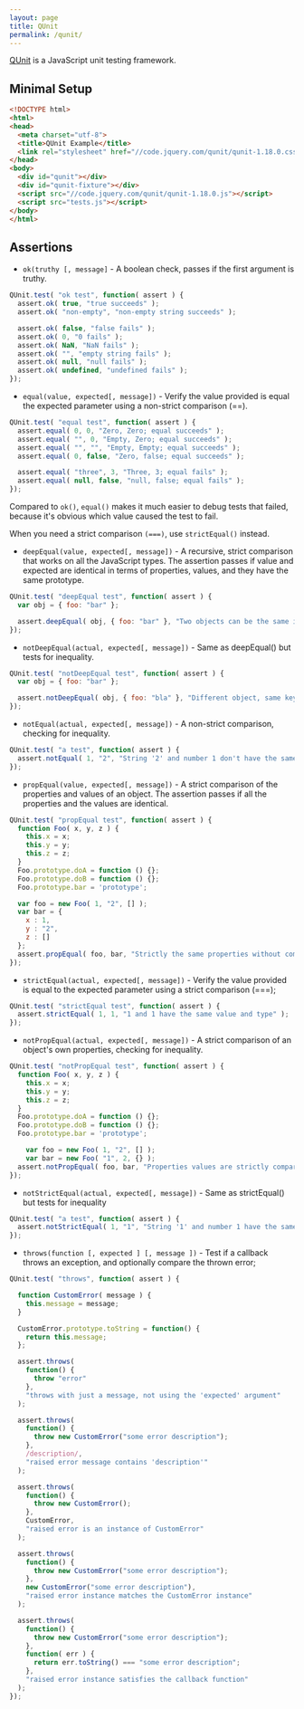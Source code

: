 ```yaml
---
layout: page
title: QUnit
permalink: /qunit/
---
```


[QUnit](http://qunitjs.com) is a JavaScript unit testing framework.

## Minimal Setup

```html
<!DOCTYPE html>
<html>
<head>
  <meta charset="utf-8">
  <title>QUnit Example</title>
  <link rel="stylesheet" href="//code.jquery.com/qunit/qunit-1.18.0.css">
</head>
<body>
  <div id="qunit"></div>
  <div id="qunit-fixture"></div>
  <script src="//code.jquery.com/qunit/qunit-1.18.0.js"></script>
  <script src="tests.js"></script>
</body>
</html>
```

## Assertions

* `ok(truthy [, message]` - A boolean check, passes if the first argument is truthy.

```js
QUnit.test( "ok test", function( assert ) {
  assert.ok( true, "true succeeds" );
  assert.ok( "non-empty", "non-empty string succeeds" );

  assert.ok( false, "false fails" );
  assert.ok( 0, "0 fails" );
  assert.ok( NaN, "NaN fails" );
  assert.ok( "", "empty string fails" );
  assert.ok( null, "null fails" );
  assert.ok( undefined, "undefined fails" );
});
```

* `equal(value, expected[, message])` - Verify the value provided is equal the expected parameter using a non-strict comparison (==).

```js
QUnit.test( "equal test", function( assert ) {
  assert.equal( 0, 0, "Zero, Zero; equal succeeds" );
  assert.equal( "", 0, "Empty, Zero; equal succeeds" );
  assert.equal( "", "", "Empty, Empty; equal succeeds" );
  assert.equal( 0, false, "Zero, false; equal succeeds" );

  assert.equal( "three", 3, "Three, 3; equal fails" );
  assert.equal( null, false, "null, false; equal fails" );
});
```

Compared to `ok()`, `equal()` makes it much easier to debug tests that failed, because it's obvious which value caused the test to fail.

When you need a strict comparison `(===)`, use `strictEqual()` instead.

* `deepEqual(value, expected[, message])` -  A recursive, strict comparison that works on all the JavaScript types. The assertion passes if value and expected are identical in terms of properties, values, and they have the same prototype.

```js
QUnit.test( "deepEqual test", function( assert ) {
  var obj = { foo: "bar" };

  assert.deepEqual( obj, { foo: "bar" }, "Two objects can be the same in value" );
});
```

* `notDeepEqual(actual, expected[, message])` - Same as deepEqual() but tests for inequality.

```js
QUnit.test( "notDeepEqual test", function( assert ) {
  var obj = { foo: "bar" };

  assert.notDeepEqual( obj, { foo: "bla" }, "Different object, same key, different value, not equal" );
});
```
* `notEqual(actual, expected[, message])` - A non-strict comparison, checking for inequality.

```js
QUnit.test( "a test", function( assert ) {
  assert.notEqual( 1, "2", "String '2' and number 1 don't have the same value" );
});
```

* `propEqual(value, expected[, message])` - A strict comparison of the properties and values of an object. The assertion passes if all the properties and the values are identical.

```js
QUnit.test( "propEqual test", function( assert ) {
  function Foo( x, y, z ) {
    this.x = x;
    this.y = y;
    this.z = z;
  }
  Foo.prototype.doA = function () {};
  Foo.prototype.doB = function () {};
  Foo.prototype.bar = 'prototype';

  var foo = new Foo( 1, "2", [] );
  var bar = {
    x : 1,
    y : "2",
    z : []
  };
  assert.propEqual( foo, bar, "Strictly the same properties without comparing objects constructors." );
});
```

* `strictEqual(actual, expected[, message])` - Verify the value provided is equal to the expected parameter using a strict comparison (===);

```js
QUnit.test( "strictEqual test", function( assert ) {
  assert.strictEqual( 1, 1, "1 and 1 have the same value and type" );
});
```

* `notPropEqual(actual, expected[, message])` -  A strict comparison of an object's own properties, checking for inequality.

```js
QUnit.test( "notPropEqual test", function( assert ) {
  function Foo( x, y, z ) {
    this.x = x;
    this.y = y;
    this.z = z;
  }
  Foo.prototype.doA = function () {};
  Foo.prototype.doB = function () {};
  Foo.prototype.bar = 'prototype';

    var foo = new Foo( 1, "2", [] );
    var bar = new Foo( "1", 2, {} );
  assert.notPropEqual( foo, bar, "Properties values are strictly compared." );
});
```

* `notStrictEqual(actual, expected[, message])` - Same as strictEqual() but tests for inequality

```js
QUnit.test( "a test", function( assert ) {
  assert.notStrictEqual( 1, "1", "String '1' and number 1 have the same value but not the same type" );
});
```

* `throws(function [, expected ] [, message ])` - Test if a callback throws an exception, and optionally compare the thrown error;

```js
QUnit.test( "throws", function( assert ) {

  function CustomError( message ) {
    this.message = message;
  }

  CustomError.prototype.toString = function() {
    return this.message;
  };

  assert.throws(
    function() {
      throw "error"
    },
    "throws with just a message, not using the 'expected' argument"
  );

  assert.throws(
    function() {
      throw new CustomError("some error description");
    },
    /description/,
    "raised error message contains 'description'"
  );

  assert.throws(
    function() {
      throw new CustomError();
    },
    CustomError,
    "raised error is an instance of CustomError"
  );

  assert.throws(
    function() {
      throw new CustomError("some error description");
    },
    new CustomError("some error description"),
    "raised error instance matches the CustomError instance"
  );

  assert.throws(
    function() {
      throw new CustomError("some error description");
    },
    function( err ) {
      return err.toString() === "some error description";
    },
    "raised error instance satisfies the callback function"
  );
});
```